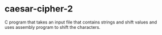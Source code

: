 # caesar-cipher-2
C program that takes an input file that contains strings and shift values and uses assembly program to shift the characters.
